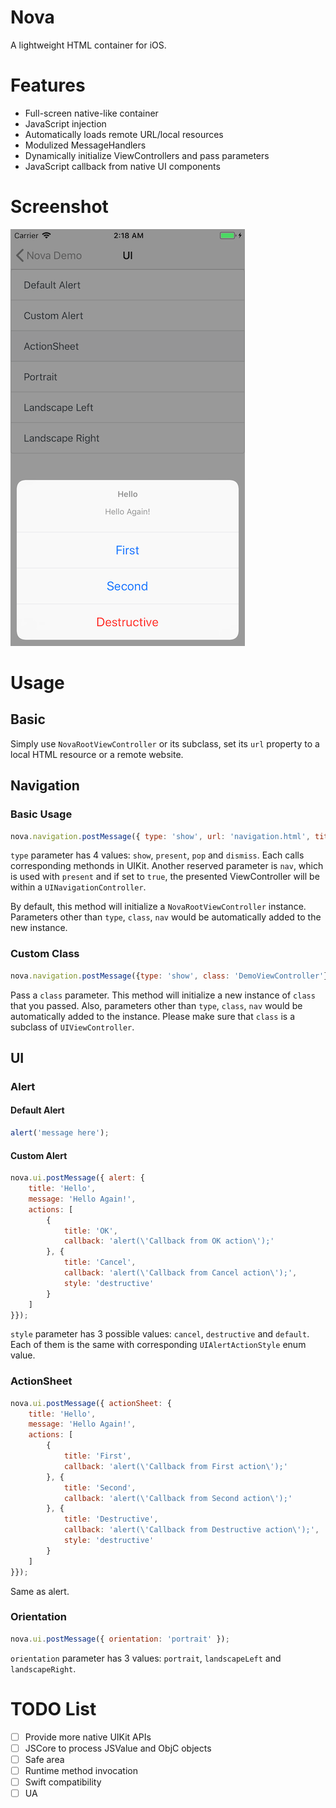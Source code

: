 # Nova

A lightweight HTML container for iOS.

# Features

* Full-screen native-like container
* JavaScript injection
* Automatically loads remote URL/local resources
* Modulized MessageHandlers
* Dynamically initialize ViewControllers and pass parameters
* JavaScript callback from native UI components

# Screenshot

![](Screenshots/1.png)

# Usage

## Basic

Simply use `NovaRootViewController` or its subclass, set its `url` property to a local HTML resource or a remote website.

## Navigation

### Basic Usage

```javascript
nova.navigation.postMessage({ type: 'show', url: 'navigation.html', title: 'Navigation' });
```

`type` parameter has 4 values: `show`, `present`, `pop` and `dismiss`. Each calls corresponding methonds in UIKit. Another reserved parameter is `nav`, which is used with `present` and if set to `true`, the presented ViewController will be within a `UINavigationController`.

By default, this method will initialize a `NovaRootViewController` instance. Parameters other than `type`, `class`, `nav` would be automatically added to the new instance.

### Custom Class

```javascript
nova.navigation.postMessage({type: 'show', class: 'DemoViewController'});
```

Pass a `class` parameter. This method will initialize a new instance of `class` that you passed. Also, parameters other than `type`, `class`, `nav` would be automatically added to the instance. Please make sure that `class` is a subclass of `UIViewController`.

## UI

### Alert

#### Default Alert

```javascript
alert('message here');
```

#### Custom Alert

```javascript
nova.ui.postMessage({ alert: {
    title: 'Hello', 
    message: 'Hello Again!', 
    actions: [
        {
            title: 'OK', 
            callback: 'alert(\'Callback from OK action\');' 
        }, {
            title: 'Cancel', 
            callback: 'alert(\'Callback from Cancel action\');', 
            style: 'destructive'
        }
    ]
}});
```

`style` parameter has 3 possible values: `cancel`, `destructive` and `default`. Each of them is the same with corresponding `UIAlertActionStyle` enum value. 

### ActionSheet

```javascript
nova.ui.postMessage({ actionSheet: { 
    title: 'Hello', 
    message: 'Hello Again!', 
    actions: [
        {
            title: 'First', 
            callback: 'alert(\'Callback from First action\');' 
        }, {
            title: 'Second', 
            callback: 'alert(\'Callback from Second action\');' 
        }, {
            title: 'Destructive',
            callback: 'alert(\'Callback from Destructive action\');',
            style: 'destructive'
        }
    ]
}});
```

Same as alert.

### Orientation

```javascript
nova.ui.postMessage({ orientation: 'portrait' });
```

`orientation` parameter has 3 values: `portrait`, `landscapeLeft` and `landscapeRight`.


# TODO List

- [ ] Provide more native UIKit APIs
- [ ] JSCore to process JSValue and ObjC objects
- [ ] Safe area
- [ ] Runtime method invocation
- [ ] Swift compatibility
- [ ] UA
